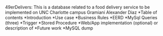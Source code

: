 49erDelivers: This is a database related to a food delivery service to be implemented on UNC Charlotte campus
Gramiani Alexander Diaz
 *Table of contents
 *Introduction
 *Use case
 *Business Rules
 *EERD
 *MySql Queries (three)
 *Trigger
 *Stored Procedure
 *Web/App implementation (optional) or description of  *Future work
 *MySQL dump